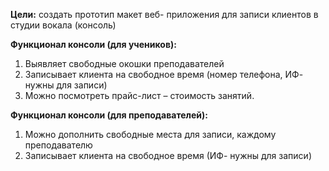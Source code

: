 __Цели:__ создать прототип макет веб- приложения для записи клиентов в студии вокала (консоль)

__Функционал консоли (для учеников):__
1.	Выявляет свободные окошки преподавателей
2.	Записывает клиента на свободное время (номер телефона, ИФ- нужны для записи)
3.	Можно посмотреть прайс-лист – стоимость занятий. 

__Функционал консоли (для преподавателей):__
1.	Можно дополнить свободные места для записи, каждому преподавателю
2.	Записывает клиента на свободное время (ИФ- нужны для записи)
